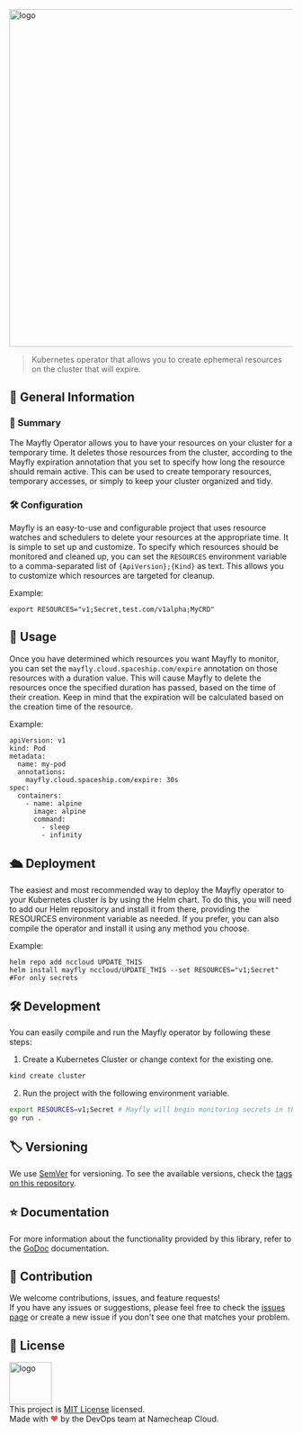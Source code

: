 <img src="https://abload.de/img/mayfly2c7fx3.png" width="600" alt="logo"/>

> Kubernetes operator that allows you to create ephemeral resources on the cluster that will expire.

## 📖 General Information

### 📄 Summary

The Mayfly Operator allows you to have your resources on your cluster for a temporary time.
It deletes those resources from the cluster, according to the Mayfly expiration annotation that you set to specify how long the resource should remain active. This can be used to create temporary resources, temporary accesses, or simply to keep your cluster organized and tidy.

### 🛠 Configuration

Mayfly is an easy-to-use and configurable project that uses resource watches and schedulers to delete your resources at the appropriate time. It is simple to set up and customize.
To specify which resources should be monitored and cleaned up, you can set the `RESOURCES` environment variable to a comma-separated list of `{ApiVersion};{Kind}` as text. This allows you to customize which resources are targeted for cleanup.

Example:
```
export RESOURCES="v1;Secret,test.com/v1alpha;MyCRD"
```

## 🚀 Usage
Once you have determined which resources you want Mayfly to monitor, you can set the `mayfly.cloud.spaceship.com/expire` annotation on those resources with a duration value. This will cause Mayfly to delete the resources once the specified duration has passed, based on the time of their creation. 
Keep in mind that the expiration will be calculated based on the creation time of the resource.

Example:
```
apiVersion: v1
kind: Pod
metadata:
  name: my-pod
  annotations:
    mayfly.cloud.spaceship.com/expire: 30s
spec:
  containers:
    - name: alpine
      image: alpine
      command:
        - sleep
        - infinity
```


## 🛳️ Deployment

The easiest and most recommended way to deploy the Mayfly operator to your Kubernetes cluster is by using the Helm chart. To do this, you will need to add our Helm repository and install it from there, providing the RESOURCES environment variable as needed. If you prefer, you can also compile the operator and install it using any method you choose.

Example:
```
helm repo add nccloud UPDATE_THIS
helm install mayfly nccloud/UPDATE_THIS --set RESOURCES="v1;Secret" #For only secrets
```

## 🛠 Development

You can easily compile and run the Mayfly operator by following these steps:

1) Create a Kubernetes Cluster or change context for the existing one.

```bash
kind create cluster
```

2) Run the project with the following environment variable.

```bash
export RESOURCES=v1;Secret # Mayfly will begin monitoring secrets in the cluster. For more information, see the configuration section.
go run .
```

## 🏷️ Versioning

We use [SemVer](http://semver.org/) for versioning.
To see the available versions, check the [tags on this repository](https://github.com/nccloud/mayfly/tags).

## ⭐️ Documentation

For more information about the functionality provided by this library, refer to the [GoDoc](http://godoc.org/github.com/nccloud/mayfly) documentation.


## 🤝 Contribution

We welcome contributions, issues, and feature requests!<br />
If you have any issues or suggestions, please feel free to check the [issues page](https://github.com/nccloud/mayfly/issues) or create a new issue if you don't see one that matches your problem.


## 📝 License
<img alt="logo" width="75" src="https://avatars.githubusercontent.com/u/7532706" /><br>
This project is [MIT License](https://github.com/nccloud/mayfly) licensed.<br />
Made with <span style="color: #e25555;">&hearts;</span> by the DevOps team at Namecheap Cloud.
